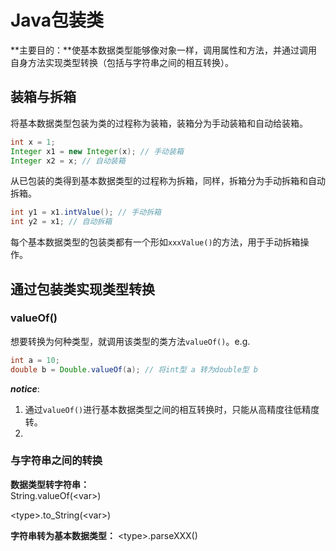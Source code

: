 # Java包装类
**主要目的：**使基本数据类型能够像对象一样，调用属性和方法，并通过调用自身方法实现类型转换（包括与字符串之间的相互转换）。

## 装箱与拆箱
将基本数据类型包装为类的过程称为装箱，装箱分为手动装箱和自动给装箱。
```Java
int x = 1;
Integer x1 = new Integer(x); // 手动装箱
Integer x2 = x; // 自动装箱
```

从已包装的类得到基本数据类型的过程称为拆箱，同样，拆箱分为手动拆箱和自动拆箱。
```Java
int y1 = x1.intValue(); // 手动拆箱
int y2 = x1; // 自动拆箱
```
每个基本数据类型的包装类都有一个形如`xxxValue()`的方法，用于手动拆箱操作。

## 通过包装类实现类型转换
### valueOf() 
想要转换为何种类型，就调用该类型的类方法`valueOf()`。e.g.
```Java
int a = 10;
double b = Double.valueOf(a); // 将int型 a 转为double型 b
```
_**notice**_: 
1. 通过`valueOf()`进行基本数据类型之间的相互转换时，只能从高精度往低精度转。
2. 

### 与字符串之间的转换
**数据类型转字符串：**  
String.valueOf(\<var>)

\<type>.to_String(\<var>)

**字符串转为基本数据类型：**
\<type>.parseXXX()
